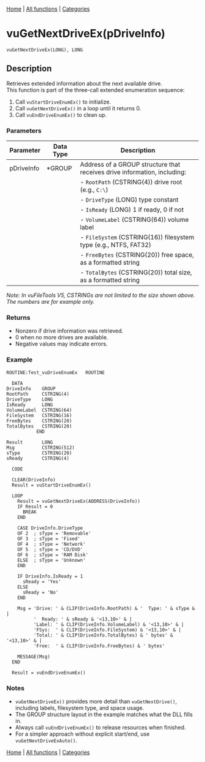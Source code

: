 [Home](../index.md) | [All functions](../all-functions.md) | [Categories](../categories/index.md)

# vuGetNextDriveEx(pDriveInfo)

```Prototype
vuGetNextDriveEx(LONG), LONG
```


## Description
Retrieves extended information about the next available drive.  
This function is part of the three-call extended enumeration sequence:

1. Call `vuStartDriveEnumEx()` to initialize.  
2. Call `vuGetNextDriveEx()` in a loop until it returns 0.  
3. Call `vuEndDriveEnumEx()` to clean up.

### Parameters

| Parameter   | Data Type   | Description                                                                 |
|-------------|-------------|-----------------------------------------------------------------------------|
| pDriveInfo  | *GROUP      | Address of a GROUP structure that receives drive information, including:    |
|             |             | - `RootPath` (CSTRING(4))  drive root (e.g., `C:\`)                        |
|             |             | - `DriveType` (LONG)  type constant                                        |
|             |             | - `IsReady` (LONG)  1 if ready, 0 if not                                   |
|             |             | - `VolumeLabel` (CSTRING(64))  volume label                                |
|             |             | - `FileSystem` (CSTRING(16))  filesystem type (e.g., NTFS, FAT32)          |
|             |             | - `FreeBytes` (CSTRING(20))  free space, as a formatted string             |
|             |             | - `TotalBytes` (CSTRING(20))  total size, as a formatted string            |

_Note: In vuFileTools V5, CSTRINGs are not limited to the size shown above. The numbers are for example only._

### Returns
- Nonzero if drive information was retrieved.  
- 0 when no more drives are available.  
- Negative values may indicate errors.

### Example

```Clarion
ROUTINE:Test_vuDriveEnumEx   ROUTINE

  DATA
DriveInfo    GROUP
RootPath     CSTRING(4)
DriveType    LONG
IsReady      LONG
VolumeLabel  CSTRING(64)
FileSystem   CSTRING(16)
FreeBytes    CSTRING(20)
TotalBytes   CSTRING(20)
           END

Result       LONG
Msg          CSTRING(512)
sType        CSTRING(20)
sReady       CSTRING(4)

  CODE

  CLEAR(DriveInfo)
  Result = vuStartDriveEnumEx()

  LOOP
    Result = vuGetNextDriveEx(ADDRESS(DriveInfo))
    IF Result = 0
      BREAK
    END

    CASE DriveInfo.DriveType
    OF 2  ; sType = 'Removable'
    OF 3  ; sType = 'Fixed'
    OF 4  ; sType = 'Network'
    OF 5  ; sType = 'CD/DVD'
    OF 6  ; sType = 'RAM Disk'
    ELSE  ; sType = 'Unknown'
    END

    IF DriveInfo.IsReady = 1
      sReady = 'Yes'
    ELSE
      sReady = 'No'
    END

    Msg = 'Drive: ' & CLIP(DriveInfo.RootPath) & '  Type: ' & sType & |
          '  Ready: ' & sReady & '<13,10>' & |
          'Label: ' & CLIP(DriveInfo.VolumeLabel) & '<13,10>' & |
          'FSys:  ' & CLIP(DriveInfo.FileSystem) & '<13,10>' & |
          'Total: ' & CLIP(DriveInfo.TotalBytes) & ' bytes' & '<13,10>' & |
          'Free:  ' & CLIP(DriveInfo.FreeBytes) & ' bytes'

    MESSAGE(Msg)
  END

  Result = vuEndDriveEnumEx()
```

### Notes
- `vuGetNextDriveEx()` provides more detail than `vuGetNextDrive()`, including labels, filesystem type, and space usage.  
- The GROUP structure layout in the example matches what the DLL fills in.  
- Always call `vuEndDriveEnumEx()` to release resources when finished.  
- For a simpler approach without explicit start/end, use `vuGetNextDriveExAuto()`.

[Home](../index.md) | [All functions](../all-functions.md) | [Categories](../categories/index.md)
